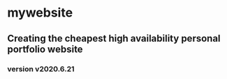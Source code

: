 # mywebsite
## Creating the cheapest high availability personal portfolio website


### version v2020.6.21